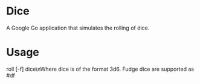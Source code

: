 Dice
====
A Google Go application that simulates the rolling of dice.

Usage
=======
roll [-f] dice\nWhere dice is of the format 3d6.
Fudge dice are supported as #df
